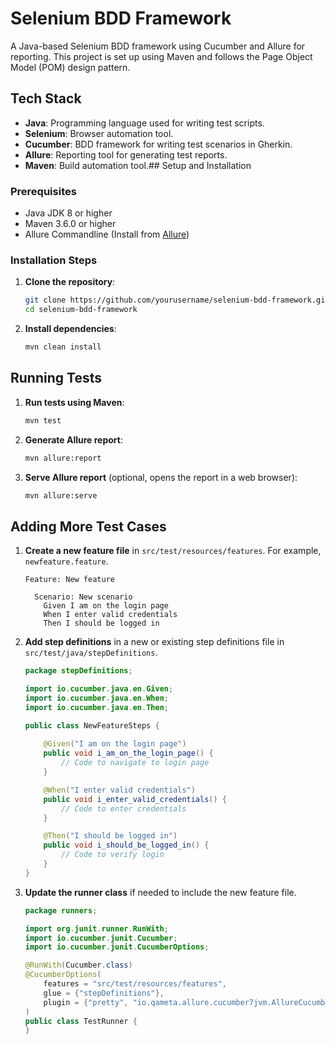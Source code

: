 # Selenium BDD Framework

A Java-based Selenium BDD framework using Cucumber and Allure for reporting. This project is set up using Maven and follows the Page Object Model (POM) design pattern.

## Tech Stack

- **Java**: Programming language used for writing test scripts.
- **Selenium**: Browser automation tool.
- **Cucumber**: BDD framework for writing test scenarios in Gherkin.
- **Allure**: Reporting tool for generating test reports.
- **Maven**: Build automation tool.## Setup and Installation

### Prerequisites

- Java JDK 8 or higher
- Maven 3.6.0 or higher
- Allure Commandline (Install from [Allure](https://docs.qameta.io/allure/#_get_started))

### Installation Steps

1. **Clone the repository**:

    ```sh
    git clone https://github.com/yourusername/selenium-bdd-framework.git
    cd selenium-bdd-framework
    ```

2. **Install dependencies**:

    ```sh
    mvn clean install
    ```

## Running Tests

1. **Run tests using Maven**:

    ```sh
    mvn test
    ```

2. **Generate Allure report**:

    ```sh
    mvn allure:report
    ```

3. **Serve Allure report** (optional, opens the report in a web browser):

    ```sh
    mvn allure:serve
    ```

## Adding More Test Cases

1. **Create a new feature file** in `src/test/resources/features`. For example, `newfeature.feature`.

    ```gherkin
    Feature: New feature

      Scenario: New scenario
        Given I am on the login page
        When I enter valid credentials
        Then I should be logged in
    ```

2. **Add step definitions** in a new or existing step definitions file in `src/test/java/stepDefinitions`.

    ```java
    package stepDefinitions;

    import io.cucumber.java.en.Given;
    import io.cucumber.java.en.When;
    import io.cucumber.java.en.Then;

    public class NewFeatureSteps {
        
        @Given("I am on the login page")
        public void i_am_on_the_login_page() {
            // Code to navigate to login page
        }

        @When("I enter valid credentials")
        public void i_enter_valid_credentials() {
            // Code to enter credentials
        }

        @Then("I should be logged in")
        public void i_should_be_logged_in() {
            // Code to verify login
        }
    }
    ```

3. **Update the runner class** if needed to include the new feature file.

    ```java
    package runners;

    import org.junit.runner.RunWith;
    import io.cucumber.junit.Cucumber;
    import io.cucumber.junit.CucumberOptions;

    @RunWith(Cucumber.class)
    @CucumberOptions(
        features = "src/test/resources/features",
        glue = {"stepDefinitions"},
        plugin = {"pretty", "io.qameta.allure.cucumber7jvm.AllureCucumber7Jvm"}
    )
    public class TestRunner {
    }
    ```